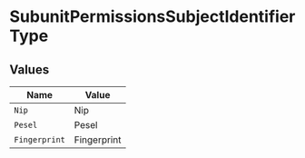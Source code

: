 # SubunitPermissionsSubjectIdentifierType


## Values

| Name          | Value         |
| ------------- | ------------- |
| `Nip`         | Nip           |
| `Pesel`       | Pesel         |
| `Fingerprint` | Fingerprint   |